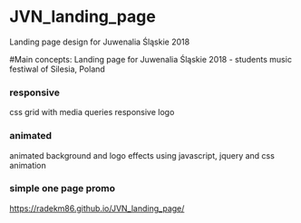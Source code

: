 # JVN_landing_page
Landing page design for Juwenalia Śląskie 2018

#Main concepts:
Landing page for Juwenalia Śląskie 2018 - students music festiwal of Silesia, Poland

### responsive
css grid with media queries
responsive logo

### animated
animated background and logo effects using javascript, jquery and css animation

### simple one page promo

https://radekm86.github.io/JVN_landing_page/ 

